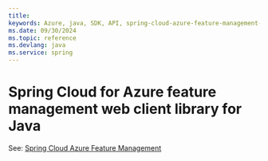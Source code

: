 ```yaml
---
title: 
keywords: Azure, java, SDK, API, spring-cloud-azure-feature-management-web, spring
ms.date: 09/30/2024
ms.topic: reference
ms.devlang: java
ms.service: spring
---
```

# Spring Cloud for Azure feature management web client library for Java

See: [Spring Cloud Azure Feature Management](https://github.com/Azure/azure-sdk-for-java/tree/main/sdk/spring/spring-cloud-azure-feature-management)

